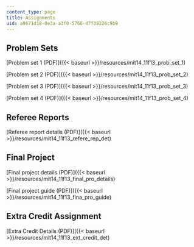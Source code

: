 ```yaml
---
content_type: page
title: Assignments
uid: a9671d18-0e3a-a3f0-5766-47f38226c9b9
---
```


Problem Sets
------------

[Problem set 1 (PDF)]({{< baseurl >}}/resources/mit14_11f13_prob_set_1)

[Problem set 2 (PDF)]({{< baseurl >}}/resources/mit14_11f13_prob_set_2)

[Problem set 3 (PDF)]({{< baseurl >}}/resources/mit14_11f13_prob_set_3)

[Problem set 4 (PDF)]({{< baseurl >}}/resources/mit14_11f13_prob_set_4)

Referee Reports
---------------

[Referee report details (PDF)]({{< baseurl >}}/resources/mit14_11f13_refere_rep_det)

Final Project
-------------

[Final project details (PDF)]({{< baseurl >}}/resources/mit14_11f13_final_pro_details)

[Final project guide (PDF)]({{< baseurl >}}/resources/mit14_11f13_fina_pro_guide)

Extra Credit Assignment
-----------------------

[Extra Credit Details (PDF)]({{< baseurl >}}/resources/mit14_11f13_ext_credit_det)